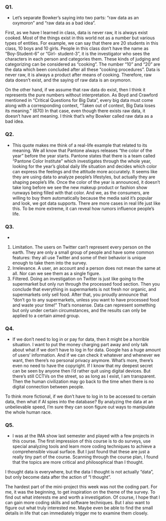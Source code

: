 ### Q1.
* Let’s separate Bowker’s saying into two parts: “raw data as an oxymoron” and “raw data as a bad idea”.

First, as we have l learned in class, data is never raw, it is always exist cooked. Most of the things exist in this world not as a number but various types of entities. For example, we can say that there are 20 students in this class, 10 boys and 10 girls. People in this class don’t have the name as “Boy-Student-6” or “Girl- student-3”, it is the investigator who sees the characters in each person and categories them. These kinds of judging and categorizing can be considered as “cooking”. The number “10” and “20” are the data which been concluded after all these “cooking procedures”. Data is never raw, it is always a product after means of cooking. Therefore, raw data doesn’t exist, and the saying of raw data is an oxymoron.

On the other hand, if we assume that raw data do exist, then I think it represents the pure numbers without interpretation. As Boyd and Crawford mentioned in “Critical Questions for Big Data”, every big data must come along with a corresponding context, “Taken out of context, Big Data loses its meaning.” (670) In that case, even though there exists raw data, it doesn’t have ant meaning. I think that’s why Bowker called raw data as a bad idea.

### Q2.
* This quote makes me think of a real-life example that related to its meaning. We all know that Pantone always releases “the color of the year” before the year starts. Pantone states that there is a team called “Pantone Color Institute” which investigates through the whole year, looking for the year’s global daily life situation and decides which color can express the feelings and the attitude more accurately. It seems like they are using data to analyze people’s lifestyles, but actually they are shaping people’s life. Once the color of the year is announced, it doesn’t take long before we see the new makeup product or fashion show runways being filled with that color. And we, as the consumers, are willing to buy them automatically because the media said it’s popular and look, we got data supports. There are more cases in real life just like this. To be more extreme, it can reveal how rumors influence people’s life.

### Q3.
*
1. Limitation. The users on Twitter can’t represent every person on the earth. They are only a small group of people and have some common features: they all use Twitter and some of their behavior is unique enough to take them into the survey.
2. Irrelevance. A user, an account and a person does not mean the same at all. Nor can we see them as a single figure.
3. Filtered. Doing an investigation on Twitter is just like going to the supermarket but only run through the processed food section. Then you conclude that everything in supermarkets is not fresh nor organic, and supermarkets only sell food. After that, you proudly announce that “don’t go to any supermarkets, unless you want to have processed food and waste your time!” That’s nonsense. Data can represent something but only under certain circumstances, and the results can only be applied to a certain aimed group.

### Q4.
* If we don’t need to log in or pay for data, then it might be a horrible situation. I want to put the money charging part away and only talk about what if we don’t have to log in for data. Google has a huge amount of users’ information. And if we can check it whatever and whenever we want, then there’s no personal privacy anymore. What’s more, there’s even no need to have the copyright. If I know that my deepest secret can be seen by anyone then I’d rather quit using digital devices. But there’s still CCTVs on the street, so as long as I exist, I am transparent. Then the human civilization may go back to the time when there is no digital connection between people.

To think more fictional, if we don’t have to log in to be accessed to certain data, then what if AI spies into the database? By analyzing the data at an unbelievable speed, I’m sure they can soon figure out ways to manipulate the whole human race.

### Q5.
* I was at the IMA show last semester and played with a few projects in this course. The first impression of this course is to do surveys, use special analyzing tools and learn more coding techniques to achieve a comprehensible visual surface. But I just found that these are just a really tiny part of the course. Scanning through the course plan, I found that the topics are more critical and philosophical than I thought.

I thought data is everywhere, but the data I thought is not actually “data”, but only become data after the action of “I thought”.

The hardest part of the mini-project this week was not the coding part. For me, it was the beginning, to get inspiration on the theme of the survey. To find out what interests me and worth a investigation. Of course, I hope that I can gain more coding skills and software techniques. But I also want to figure out what truly interested me. Maybe even be able to find the small details in life that can immediately trigger me to examine them closely. 
